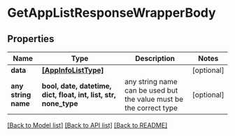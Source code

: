# GetAppListResponseWrapperBody


## Properties
Name | Type | Description | Notes
------------ | ------------- | ------------- | -------------
**data** | [**[AppInfoListType]**](AppInfoListType.md) |  | [optional] 
**any string name** | **bool, date, datetime, dict, float, int, list, str, none_type** | any string name can be used but the value must be the correct type | [optional]

[[Back to Model list]](../README.md#documentation-for-models) [[Back to API list]](../README.md#documentation-for-api-endpoints) [[Back to README]](../README.md)


